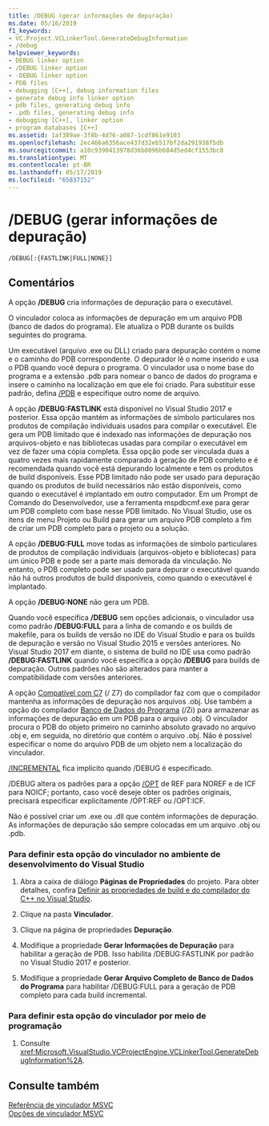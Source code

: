 ```yaml
---
title: /DEBUG (gerar informações de depuração)
ms.date: 05/16/2019
f1_keywords:
- VC.Project.VCLinkerTool.GenerateDebugInformation
- /debug
helpviewer_keywords:
- DEBUG linker option
- /DEBUG linker option
- -DEBUG linker option
- PDB files
- debugging [C++], debug information files
- generate debug info linker option
- pdb files, generating debug info
- .pdb files, generating debug info
- debugging [C++], linker option
- program databases [C++]
ms.assetid: 1af389ae-3f8b-4d76-a087-1cdf861e9103
ms.openlocfilehash: 2ec466a6356ace437d32eb517bf2da291938f5db
ms.sourcegitcommit: a10c9390413978d36b8096b684d5ed4cf1553bc8
ms.translationtype: MT
ms.contentlocale: pt-BR
ms.lasthandoff: 05/17/2019
ms.locfileid: "65837152"
---
```

# <a name="debug-generate-debug-info"></a>/DEBUG (gerar informações de depuração)

```
/DEBUG[:{FASTLINK|FULL|NONE}]
```

## <a name="remarks"></a>Comentários

A opção **/DEBUG** cria informações de depuração para o executável.

O vinculador coloca as informações de depuração em um arquivo PDB (banco de dados do programa). Ele atualiza o PDB durante os builds seguintes do programa.

Um executável (arquivo .exe ou DLL) criado para depuração contém o nome e o caminho do PDB correspondente. O depurador lê o nome inserido e usa o PDB quando você depura o programa. O vinculador usa o nome base do programa e a extensão .pdb para nomear o banco de dados do programa e insere o caminho na localização em que ele foi criado. Para substituir esse padrão, defina [/PDB](pdb-use-program-database.md) e especifique outro nome de arquivo.

A opção **/DEBUG:FASTLINK** está disponível no Visual Studio 2017 e posterior. Essa opção mantém as informações de símbolo particulares nos produtos de compilação individuais usados para compilar o executável. Ele gera um PDB limitado que é indexado nas informações de depuração nos arquivos-objeto e nas bibliotecas usadas para compilar o executável em vez de fazer uma cópia completa. Essa opção pode ser vinculada duas a quatro vezes mais rapidamente comparado à geração de PDB completo e é recomendada quando você está depurando localmente e tem os produtos de build disponíveis. Esse PDB limitado não pode ser usado para depuração quando os produtos de build necessários não estão disponíveis, como quando o executável é implantado em outro computador. Em um Prompt de Comando do Desenvolvedor, use a ferramenta mspdbcmf.exe para gerar um PDB completo com base nesse PDB limitado. No Visual Studio, use os itens de menu Projeto ou Build para gerar um arquivo PDB completo a fim de criar um PDB completo para o projeto ou a solução.

A opção **/DEBUG:FULL** move todas as informações de símbolo particulares de produtos de compilação individuais (arquivos-objeto e bibliotecas) para um único PDB e pode ser a parte mais demorada da vinculação. No entanto, o PDB completo pode ser usado para depurar o executável quando não há outros produtos de build disponíveis, como quando o executável é implantado.

A opção **/DEBUG:NONE** não gera um PDB.

Quando você especifica **/DEBUG** sem opções adicionais, o vinculador usa como padrão **/DEBUG:FULL** para a linha de comando e os builds de makefile, para os builds de versão no IDE do Visual Studio e para os builds de depuração e versão no Visual Studio 2015 e versões anteriores. No Visual Studio 2017 em diante, o sistema de build no IDE usa como padrão **/DEBUG:FASTLINK** quando você especifica a opção **/DEBUG** para builds de depuração. Outros padrões não são alterados para manter a compatibilidade com versões anteriores.

A opção [Compatível com C7](z7-zi-zi-debug-information-format.md) (/ Z7) do compilador faz com que o compilador mantenha as informações de depuração nos arquivos .obj. Use também a opção do compilador [Banco de Dados do Programa](z7-zi-zi-debug-information-format.md) (/Zi) para armazenar as informações de depuração em um PDB para o arquivo .obj. O vinculador procura o PDB do objeto primeiro no caminho absoluto gravado no arquivo .obj e, em seguida, no diretório que contém o arquivo .obj. Não é possível especificar o nome do arquivo PDB de um objeto nem a localização do vinculador.

[/INCREMENTAL](incremental-link-incrementally.md) fica implícito quando /DEBUG é especificado.

/DEBUG altera os padrões para a opção [/OPT](opt-optimizations.md) de REF para NOREF e de ICF para NOICF; portanto, caso você deseje obter os padrões originais, precisará especificar explicitamente /OPT:REF ou /OPT:ICF.

Não é possível criar um .exe ou .dll que contém informações de depuração. As informações de depuração são sempre colocadas em um arquivo .obj ou .pdb.

### <a name="to-set-this-linker-option-in-the-visual-studio-development-environment"></a>Para definir esta opção do vinculador no ambiente de desenvolvimento do Visual Studio

1. Abra a caixa de diálogo **Páginas de Propriedades** do projeto. Para obter detalhes, confira [Definir as propriedades de build e do compilador do C++ no Visual Studio](../working-with-project-properties.md).

1. Clique na pasta **Vinculador**.

1. Clique na página de propriedades **Depuração**.

1. Modifique a propriedade **Gerar Informações de Depuração** para habilitar a geração de PDB. Isso habilita /DEBUG:FASTLINK por padrão no Visual Studio 2017 e posterior.

1. Modifique a propriedade **Gerar Arquivo Completo de Banco de Dados do Programa** para habilitar /DEBUG:FULL para a geração de PDB completo para cada build incremental.

### <a name="to-set-this-linker-option-programmatically"></a>Para definir esta opção do vinculador por meio de programação

1. Consulte <xref:Microsoft.VisualStudio.VCProjectEngine.VCLinkerTool.GenerateDebugInformation%2A>.

## <a name="see-also"></a>Consulte também

[Referência de vinculador MSVC](linking.md)<br/>
[Opções de vinculador MSVC](linker-options.md)
